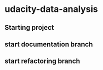 # udacity-data-analysis
## Starting project
## start documentation branch
## start refactoring branch
